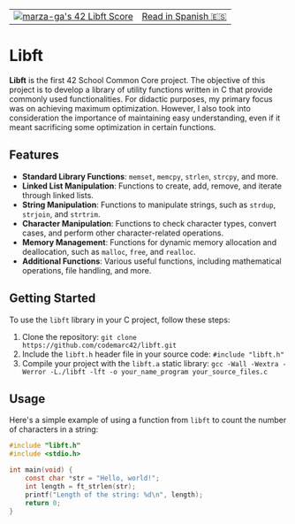<table width="100%">
  <tbody>
    <tr>
      <td><a href="https://github.com/JaeSeoKim/badge42"><img src="https://badge42.vercel.app/api/v2/cl8afmpq800110gigpyvjzcj3/project/2454232" alt="marza-ga's 42 Libft Score" /></a></td>
      <td><a href="README-es.md" >Read in Spanish <g-emoji class="g-emoji" alias="es" fallback-src="https://github.githubassets.com/images/icons/emoji/unicode/1f1ea-1f1f8.png">🇪🇸</g-emoji></a></td>
    </tr>
  </tbody>
</table>

# Libft 
**Libft** is the first 42 School Common Core project. The objective of this project is to develop a library of utility functions written in C that provide commonly used functionalities.
For didactic purposes, my primary focus was on achieving maximum optimization. However, I also took into consideration the importance of maintaining easy understanding, even if it meant sacrificing some optimization in certain functions.

## Features

- **Standard Library Functions**: `memset`, `memcpy`, `strlen`, `strcpy`, and more.
- **Linked List Manipulation**: Functions to create, add, remove, and iterate through linked lists.
- **String Manipulation**: Functions to manipulate strings, such as `strdup`, `strjoin`, and `strtrim`.
- **Character Manipulation**: Functions to check character types, convert cases, and perform other character-related operations.
- **Memory Management**: Functions for dynamic memory allocation and deallocation, such as `malloc`, `free`, and `realloc`.
- **Additional Functions**: Various useful functions, including mathematical operations, file handling, and more.

## Getting Started

To use the `libft` library in your C project, follow these steps:

1. Clone the repository: `git clone https://github.com/codemarc42/libft.git`
2. Include the `libft.h` header file in your source code: `#include "libft.h"`
3. Compile your project with the `libft.a` static library: `gcc -Wall -Wextra -Werror -L./libft -lft -o your_name_program your_source_files.c`

## Usage

Here's a simple example of using a function from `libft` to count the number of characters in a string:

```c
#include "libft.h"
#include <stdio.h>

int main(void) {
    const char *str = "Hello, world!";
    int length = ft_strlen(str);
    printf("Length of the string: %d\n", length);
    return 0;
}
